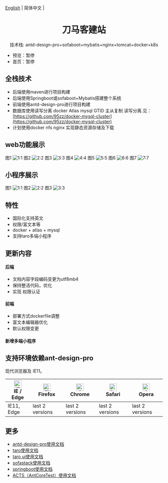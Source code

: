 
[English](./README-en-US.md) | 简体中文 |

<h1 align="center">刀马客建站</h1>
<div align="center">
技术栈: antd-design-pro+sofaboot+mybatis+nginx+tomcat+docker+k8s
</div>

- 预览：暂停
- 首页：暂停

## 全栈技术
- 后端使用maven进行项目构建
- 后端使用Springboot或sofaboot+Mybatis搭建整个系统
- 前端使用antd-design-pro进行项目构建
- 数据库使用读写分离 docker Atlas mysql GTID 主从复制 读写分离.见：[https://github.com/95zz/docker-mysql-cluster](https://github.com/95zz/docker-mysql-cluster)
- 计划使用docker nfs nginx 实现静态资源存储及下载

## web功能展示
图1
![1:1](https://3jxq.com/public/upload/1011ad48ce62c9b1d340880f9fcdb811.png)
图2
![2:2](https://3jxq.com/public/upload/605ec4ee00f8c8c476ca4e4eabb82992.png)
图3
![3:3](https://3jxq.com/public/upload/2be57613a008c5d1853413676b6ee797.png)
图4
![4:4](https://3jxq.com/public/upload/907813977e8a61ffe4c5322db78428b7.png)
图5
![5:5](https://3jxq.com/public/upload/1cef580d1a58526e0b4100b883654da7.png)
图6
![6:6](https://3jxq.com/public/upload/578eb82cd41994c3eb25b1ccc02a3548.png)
图7
![7:7](https://3jxq.com/public/upload/d7ac183287ef6de576c9909a6b8a5933.png)

## 小程序展示
图1
![1:1](https://3jxq.com/public/upload/e0769cc9e661c455475cab5a4135eca8.png)
图2
![2:2](https://3jxq.com/public/upload/9bd46d8a1ed5b5970309130e7c86744a.png)
图3
![3:3](https://3jxq.com/public/upload/3d6c9f4df76fecfafd3a7c33e747ea64.png)

## 特性
- 国际化支持英文
- 权限/富文本等
- docker + atlas + mysql
- 支持taro多端小程序  

## 更新内容
#### 后端
- 文档内容字段编码变更为utf8mb4
- 保持整洁代码，优化
- 实现 权限认证

#### 前端
- 部署方式dockerfile调整
- 富文本编辑器优化
- 默认权限变更

#### 新增多端小程序

## 支持环境依赖ant-design-pro

现代浏览器及 IE11。

| [<img src="https://raw.githubusercontent.com/alrra/browser-logos/master/src/edge/edge_48x48.png" alt="IE / Edge" width="24px" height="24px" />](http://godban.github.io/browsers-support-badges/)</br>IE / Edge | [<img src="https://raw.githubusercontent.com/alrra/browser-logos/master/src/firefox/firefox_48x48.png" alt="Firefox" width="24px" height="24px" />](http://godban.github.io/browsers-support-badges/)</br>Firefox | [<img src="https://raw.githubusercontent.com/alrra/browser-logos/master/src/chrome/chrome_48x48.png" alt="Chrome" width="24px" height="24px" />](http://godban.github.io/browsers-support-badges/)</br>Chrome | [<img src="https://raw.githubusercontent.com/alrra/browser-logos/master/src/safari/safari_48x48.png" alt="Safari" width="24px" height="24px" />](http://godban.github.io/browsers-support-badges/)</br>Safari | [<img src="https://raw.githubusercontent.com/alrra/browser-logos/master/src/opera/opera_48x48.png" alt="Opera" width="24px" height="24px" />](http://godban.github.io/browsers-support-badges/)</br>Opera |
| --- | --- | --- | --- | --- |
| IE11, Edge | last 2 versions | last 2 versions | last 2 versions | last 2 versions |

##  更多
- [antd-design-pro使用文档](http://pro.ant.design/docs/getting-started)
- [taro使用文档](https://taro.jd.com)
- [taro ui使用文档](https://taro-ui.jd.com/#/)
- [sofastack使用文档](https://www.sofastack.tech/guides/sofastack-quick-start/)
- [springboot使用文档](https://spring.io/projects/spring-boot)
- [ACTS（AntCoreTest）使用文档](https://www.bookstack.cn/read/SOFAActs/Home.md)
